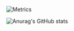 <!-- If you're using "master" as default branch -->
![Metrics](https://github.com/my-github-user/JoelSchecheleski/blob/master/github-metrics.svg)

![Anurag's GitHub stats](https://github-readme-stats.vercel.app/api?username=JoelSchecheleski&show_icons=true&theme=radical)
